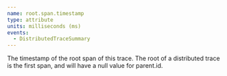 ```yaml
---
name: root.span.timestamp
type: attribute
units: milliseconds (ms)
events:
  - DistributedTraceSummary
---
```


The timestamp of the root span of this trace. The root of a distributed trace is the first span, and will have a null value for parent.id.